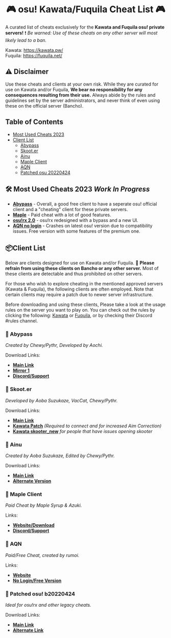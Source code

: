 <div align="center">
  <h1>🎮 osu! Kawata/Fuquila Cheat List 🎮</h1>
</div>

A curated list of cheats exclusively for the **Kawata and Fuquila osu! private servers!** ❗ _Be warned: Use of these cheats on any other server will most likely lead to a ban._

Kawata: https://kawata.pw/ <br/>
Fuquila: https://fuquila.net/

## ⚠️ Disclaimer <a name="disclaimer"></a>
Use these cheats and clients at your own risk. While they are curated for use on Kawata and/or Fuquila, **We bear no responsibility for any consequences resulting from their use.** Always abide by the rules and guidelines set by the server administrators, and never think of even using these on the official server (Bancho).

## Table of Contents
- [Most Used Cheats 2023](#cheat-list)
- [Client List](#kawata-client-list)
  - [Abypass](#abypass)
  - [Skoot.er](#skooter)
  - [Ainu](#ainu)
  - [Maple Client](#maple-client)
  - [AQN](#aqn)
  - [Patched osu 20220424](#patched-osu-20220424)

## 🛠️ Most Used Cheats 2023 *Work In Progress* <a name="cheat-list"></a>
- [**Abypass**](https://abypass.fumo.lol/updater) - Overall, a good free client to have a seperate osu! official client and a "cheating" client for these private servers.
- [**Maple**](https://maple.software/) - Paid cheat with a lot of good features.
- [**osu!rx 2.0**](https://www.mpgh.net/forum/showthread.php?t=1538659) - osu!rx redesigned with a bypass and a new UI.
- [**AQN no login**](https://github.com/rumoi/AQN_nologin) - Crashes on latest osu! version due to compatibility issues. Free version with some features of the premium one. 


## 📦Client List <a name="kawata-client-list"></a>
Below are clients designed for use on Kawata and/or Fuquila. 🚫 **Please refrain from using these clients on Bancho or any other server.** Most of these clients are detectable and thus prohibited on other servers. 

For those who wish to explore cheating in the mentioned approved servers (Kawata & Fuquila), the following clients are often employed. Note that certain clients may require a patch due to newer server infrastructure.

Before downloading and using these clients, Please take a look at the usage rules on the server you want to play on. You can check out the rules by clicking the following: [Kawata](https://kawata.pw/doc/rules) or [Fuquila](https://fuquila.net/doc/rules), or by checking their Discord #rules channel.

### 🎯 Abypass <a name="abypass"></a>
_Created by Chewy/Pythr, Developed by Aochi._

Download Links: 
- [**Main Link**](https://abypass.fumo.lol/updater)
- [**Mirror 1**](https://cute.cat-girls.club/u/07IikF.zip)
- [**Discord/Support**](https://discord.gg/RFj2839kbw)

### 🎯 Skoot.er <a name="skooter"></a>
_Developed by Aoba Suzukaze, VacCat, Chewy/Pythr._

Download Links: 
- [**Main Link**](https://skooter.shibe.lol/)
- [**Kawata Patch**](https://cdn.discordapp.com/attachments/598976475579809860/1082588578858680330/skooter_b5.exe) _(Required to connect and for increased Aim Correction)_
- [**Kawata skooter_new**](https://cdn.discordapp.com/attachments/883824772021108736/1083581690284359841/skooternew.zip) _for people that have issues opening skooter_

### 🎯 Ainu <a name="ainu"></a>
_Created by Aoba Suzukaze, Edited by Chewy/Pythr._

Download Links:
- [**Main Link**](https://cdn.discordapp.com/attachments/827128975897657344/889117178744434738/ainu-cheat.exe)
- [**Alternate Version**](https://cdn.discordapp.com/attachments/837034085478039574/902318926980071434/ainu-cheat_1.exe)

### 🎯 Maple Client <a name="maple-client"></a>
_Paid Cheat by Maple Syrup & Azuki._

Links: 
- [**Website/Download**](https://maple.software/)
- [**Discord/Support**](https://discord.com/invite/P9Yn8FfC2v)

### 🎯 AQN <a name="aqn"></a>
_Paid/Free Cheat, created by rumoi._

Links: 
- [**Website**](https://theaquila.net/)
- [**No Login/Free Version**](https://github.com/rumoi/AQN_nologin)

### 🎯 Patched osu! b20220424 <a name="patched-osu-20220424"></a>
_Ideal for osu!rx and other legacy cheats._

Download Links: 
- [**Main Link**](https://osekai.net/snapshots/versions/b20220424/b20220424.zip)
- [**Alternate Link**](https://cdn.discordapp.com/attachments/598976475579809860/1082594775988981760/osu.exe)


